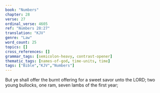 ```yaml
---
book: "Numbers"
chapter: 28
verse: 27
ordinal_verse: 4605
ref: "Numbers 28:27"
translation: "KJV"
genre: "Law"
word_count: 25
topics: []
cross_references: []
grammar_tags: [semicolon-heavy, contrast-opener]
thematic_tags: [names-of-god, time-units, time]
tags: ["Bible","KJV","Numbers"]
---
```

But ye shall offer the burnt offering for a sweet savor unto the LORD; two young bullocks, one ram, seven lambs of the first year;
